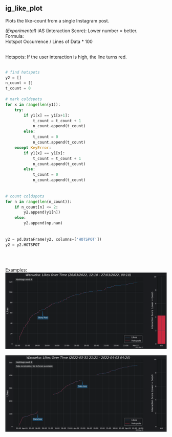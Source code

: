 ## ig_like_plot
Plots the like-count from a single Instagram post.</br>

_(Experimental)_ iAS (Interaction Score): Lower number = better. </br>
Formula:</br>
Hotspot Occurrence / Lines of Data * 100</br></br>

Hotspots: If the user interaction is high, the line turns red.</br>
```python

# find hotspots
y2 = []
n_count = []
t_count = 0

# mark coldspots
for x in range(len(y1)):
    try:
        if y1[x] == y1[x+1]:
            t_count = t_count + 1
            n_count.append(t_count)
        else:
            t_count = 0
            n_count.append(t_count)
    except KeyError:
        if y1[x] == y1[x]:
            t_count = t_count + 1
            n_count.append(t_count)
        else:
            t_count = 0
            n_count.append(t_count)


# count coldspots
for n in range(len(n_count)):
    if n_count[n] <= 2:
        y2.append(y1[n])
    else:
        y2.append(np.nan)
        

y2 = pd.DataFrame(y2, columns=['HOTSPOT'])
y2 = y2.HOTSPOT
```
</br></br>

Examples:</br>
![Plot 1](/wa_ig1.png?raw=true "Plot1")</br></br>
![Plot 2](/wa_ig2.png?raw=true "Plot2")</br>
